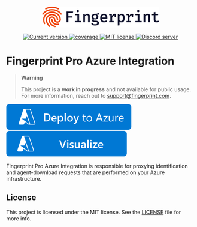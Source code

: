 <p align="center">
  <a href="https://fingerprint.com">
    <picture>
     <source media="(prefers-color-scheme: dark)" srcset="assets/logo_light.svg" />
     <source media="(prefers-color-scheme: light)" srcset="assets/logo_dark.svg" />
     <img src="assets/logo_dark.svg" alt="Fingerprint logo" width="312px" />
   </picture>
  </a>
<p align="center">
<a href="https://github.com/fingerprintjs/fingerprint-pro-azure-integration">
  <img src="https://img.shields.io/github/v/release/fingerprintjs/fingerprint-pro-azure-integration" alt="Current version">
</a>
<a href="https://fingerprintjs.github.io/fingerprint-pro-azure-integration">
  <img src="https://fingerprintjs.github.io/fingerprint-pro-azure-integration/badges.svg" alt="coverage">
</a>
<a href="https://opensource.org/licenses/MIT">
  <img src="https://img.shields.io/:license-mit-blue.svg" alt="MIT license">
</a>
<a href="https://discord.gg/39EpE2neBg">
  <img src="https://img.shields.io/discord/852099967190433792?style=logo&label=Discord&logo=Discord&logoColor=white" alt="Discord server">
</a>

# Fingerprint Pro Azure Integration

> **Warning**
> 
> This project is a **work in progress** and not available for public usage. For more information, reach out to [support@fingerprint.com](mailto:support@fingerprint.com).

[![Deploy To Azure](https://raw.githubusercontent.com/fingerprintjs/fingerprint-pro-azure-integration/main/assets/azure/deploytoazure.svg?sanitize=true)](https://portal.azure.com/#create/Microsoft.Template/uri/https%3A%2F%2Fraw.githubusercontent.com%2Ffingerprintjs%2Ffingerprint-pro-azure-integration%2Fmain%2Fazuredeploy.json)
[![Visualize](https://raw.githubusercontent.com/fingerprintjs/fingerprint-pro-azure-integration/main/assets/azure/visualizebutton.svg?sanitize=true)](http://armviz.io/#/?load=https%3A%2F%2Fraw.githubusercontent.com%2Ffingerprintjs%2Ffingerprint-pro-azure-integration%2Fmain%2Fazuredeploy.json)


Fingerprint Pro Azure Integration is responsible for proxying identification and agent-download requests that are performed on your Azure infrastructure.

## License
This project is licensed under the MIT license. See the [LICENSE](https://github.com/fingerprintjs/fingerprint-pro-azure-integration/blob/main/LICENSE) file for more info.
